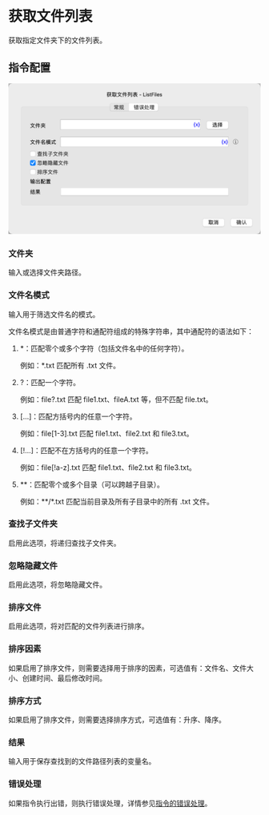 # 获取文件列表

获取指定文件夹下的文件列表。

## 指令配置

![获取文件列表常规配置对话框](list_files_general_config.png)

### 文件夹

输入或选择文件夹路径。

### 文件名模式

输入用于筛选文件名的模式。

文件名模式是由普通字符和通配符组成的特殊字符串，其中通配符的语法如下：

1. *：匹配零个或多个字符（包括文件名中的任何字符）。 

    例如：*.txt 匹配所有 .txt 文件。

2. ?：匹配一个字符。

    例如：file?.txt 匹配 file1.txt、fileA.txt 等，但不匹配 file.txt。

3. [...]：匹配方括号内的任意一个字符。

    例如：file[1-3].txt 匹配 file1.txt、file2.txt 和 file3.txt。

4. [!...]：匹配不在方括号内的任意一个字符。

    例如：file[!a-z].txt 匹配 file1.txt、file2.txt 和 file3.txt。

5. **：匹配零个或多个目录（可以跨越子目录）。

    例如：**/*.txt 匹配当前目录及所有子目录中的所有 .txt 文件。

### 查找子文件夹

启用此选项，将递归查找子文件夹。

### 忽略隐藏文件

启用此选项，将忽略隐藏文件。

### 排序文件

启用此选项，将对匹配的文件列表进行排序。

### 排序因素

如果启用了排序文件，则需要选择用于排序的因素，可选值有：文件名、文件大小、创建时间、最后修改时间。

### 排序方式

如果启用了排序文件，则需要选择排序方式，可选值有：升序、降序。

### 结果

输入用于保存查找到的文件路径列表的变量名。


### 错误处理

如果指令执行出错，则执行错误处理，详情参见[指令的错误处理](../../manual/error_handling.md)。
